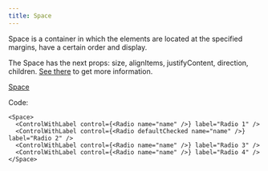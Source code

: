 ```yaml
---
title: Space
---
```


Space is a container in which the elements are located at the specified margins, have a certain order and display.

The Space has the next props: size, alignItems, justifyContent, direction, children. [See there](/?path=core-space--docs) to get more information.

[Space](/storybook/?path=/story/core-space--default-space)

Code:

```tsx
<Space>
  <ControlWithLabel control={<Radio name="name" />} label="Radio 1" />
  <ControlWithLabel control={<Radio defaultChecked name="name" />} label="Radio 2" />
  <ControlWithLabel control={<Radio name="name" />} label="Radio 3" />
  <ControlWithLabel control={<Radio name="name" />} label="Radio 4" />
</Space>
```
